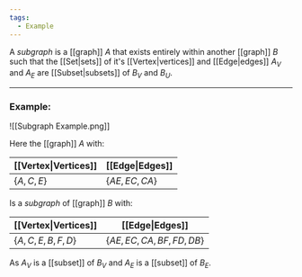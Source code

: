 ```yaml
---
tags:
  - Example
---
```

A _subgraph_ is a [[graph]] $A$ that exists entirely within another [[graph]] $B$ such that the [[Set|sets]] of it's [[Vertex|vertices]] and [[Edge|edges]] $A_V$ and $A_E$ are [[Subset|subsets]] of $B_V$ and $B_U$.

---
### Example:
![[Subgraph Example.png]]

Here the [[graph]] $A$ with:

| [[Vertex\|Vertices]] | [[Edge\|Edges]]  |
| -------------------- | ---------------- |
| $\{A, C, E\}$        | $\{AE, EC, CA\}$ |

Is a _subgraph_ of [[graph]] $B$ with:

| [[Vertex\|Vertices]]   | [[Edge\|Edges]]              |
| ---------------------- | ---------------------------- |
| $\{A, C, E, B, F, D\}$ | $\{AE, EC, CA, BF, FD, DB\}$ |

As $A_V$ is a [[subset]] of $B_V$ and $A_E$ is a [[subset]] of $B_E$.